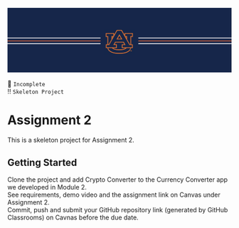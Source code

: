 ![alt text](https://github.com/CPSC-5340/Assignment2/blob/main/Docs/banner_au.png?raw=true)


:stop_sign: `Incomplete` <br/>
:bangbang: `Skeleton Project`

# Assignment 2

This is a skeleton project for Assignment 2.

## Getting Started

Clone the project and add Crypto Converter to the Currency Converter app we developed in Module 2. <br/>
See requirements, demo video and the assignment link on Canvas under Assignment 2. <br/>
Commit, push and submit your GitHub repository link (generated by GitHub Classrooms) on Cavnas before the due date.
